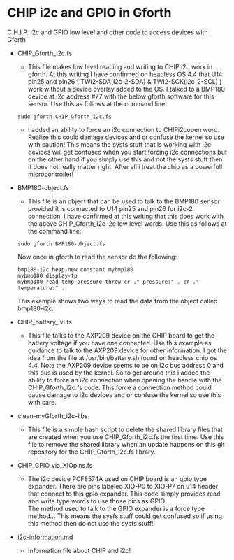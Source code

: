 # CHIP i2c and GPIO in Gforth
C.H.I.P. i2c and GPIO low level and other code to access devices with Gforth

* CHIP_Gforth_i2c.fs
  * This file makes low level reading and writing to CHIP i2c work in gforth.  At this writing I have confirmed on headless OS 4.4 that U14 pin25 and pin26 ( TWI2-SDA(i2c-2-SDA) & TWI2-SCK(i2c-2-SCL) ) work without a device overlay added to the OS.  I talked to a BMP180 device at i2c address #77 with the below gforth software for this sensor.  Use this as follows at the command line:

  `sudo gforth CHIP_Gforth_i2c.fs`

  * I added an ability to force an i2c connection to CHIPi2copen word.  Realize this could damage devices and or confuse the kernel so use with caution!  This means the sysfs stuff that is working with i2c devices will get confused when you start forcing i2c connections but on the other hand if you simply use this and not the sysfs stuff then it does not really matter right.  After all i treat the chip as a powerfull microcontroller!

* BMP180-object.fs
  * This file is an object that can be used to talk to the BMP180 sensor provided it is connected to U14 pin25 and pin26 for i2c-2 connection.  I have confirmed at this writing that this does work with the above CHIP_Gforth_i2c i2c low level words.  Use this as follows at the command line:

  `sudo gforth BMP180-object.fs`

  Now once in gforth to read the sensor do the following:

  ```
  bmp180-i2c heap-new constant mybmp180
  mybmp180 display-tp
  mybmp180 read-temp-pressure throw cr ." pressure:" . cr ." temperature:" .
  ```

  This example shows two ways to read the data from the object called bmp180-i2c.

* CHIP_battery_lvl.fs
  * This file talks to the AXP209 device on the CHIP board to get the battery voltage if you have one connected.  Use this example as guidance to talk to the AXP209 device for other information.  I got the idea from the file at /usr/bin/battery.sh found on headless chip os 4.4.  Note the AXP209 device seems to be on i2c bus address 0 and this bus is used by the kernel.  So to get around this i added the ability to force an i2c connection when opening the handle with the CHIP_Gforth_i2c.fs code.  This force a connection method could cause damage to i2c devices and or confuse the kernel so use this with care.

* clean-myGforth_i2c-libs
  * This file is a simple bash script to delete the shared library files that are created when you use CHIP_Gforth_i2c.fs the first time.  Use this file to remove the shared library when an update happens on this git repository for the CHIP_Gforth_i2c.fs library.

* CHIP_GPIO_via_XIOpins.fs
  * The i2c device PCF8574A used on CHIP board is an gpio type expander.  There are pins labeled XIO-P0 to XIO-P7 on u14 header that connect to this gpio expander.  This code simply provides read and write type words to use those pins as GPIO.  
  The method used to talk to the GPIO expander is a force type method... This means the sysfs stuff could get confused so if using this method then do not use the sysfs stuff!

* [i2c-information.md](i2c-information.md)
  * Information file about CHIP and i2c!
